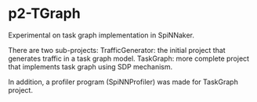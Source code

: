 # p2-TGraph
Experimental on task graph implementation in SpiNNaker.

There are two sub-projects:
TrafficGenerator: the initial project that generates traffic in a task graph model.
TaskGraph: more complete project that implements task graph using SDP mechanism.

In addition, a profiler program (SpiNNProfiler) was made for TaskGraph project.

